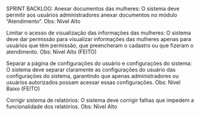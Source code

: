 SPRINT BACKLOG:
Anexar documentos das mulheres: O sistema deve permitir aos usuários administradores anexar documentos no módulo “Atendimento”.
Obs: Nível Alto 

Limitar o acesso de visualização das informações das mulheres:  O sistema deve dar permissão para visualizar informações das mulheres apenas para usuários que têm permissão, que preencheram o cadastro ou que fizeram o atendimento.
Obs: Nível Alto (FEITO)

Separar a página de configurações do usuário e configurações do sistema: O sistema deve separar claramente as configurações do usuário das configurações do sistema, garantindo que apenas administradores ou usuários autorizados possam acessar essas configurações.
Obs: Nível Baixo (FEITO)

Corrigir sistema de relatórios: O sistema deve corrigir falhas que impedem a funcionalidade dos relatórios.
Obs: Nível Alto
